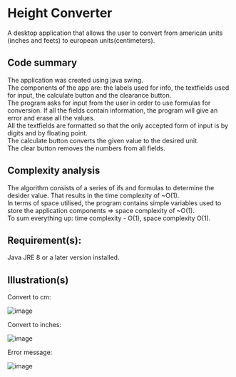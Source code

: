 # Height Converter

A desktop application that allows the user to convert from american units (inches and feets) to european units(centimeters).

## Code summary
The application was created using java swing. <br/>
The components of the app are: the labels used for info, the textfields used for input, the calculate button and the clearance button. <br/>
The program asks for input from the user in order to use formulas for conversion. If all the fields contain information, the program will give an error and erase all the values.<br/>
All the textfields are formatted so that the only accepted form of input is by digits and by floating point.<br/>
The calculate button converts the given value to the desired unit. <br/>
The clear button removes the numbers from all fields.


## Complexity analysis
The algorithm consists of a series of ifs and formulas to determine the desider value. That results in the time complexity of ~O(1). <br/>
In terms of space utilised, the program contains simple variables used to store the application components => space complexity of ~O(1). <br/>
To sum everything up: time complexity - O(1), space complexity O(1). <br/>

## Requirement(s):
Java JRE 8 or a later version installed.

## Illustration(s)

Convert to cm:

![image](https://github.com/Rares8921/Projects/blob/master/2019/Java/Height%20Converter/toCm.png?raw=true)

Convert to inches:

![image](https://github.com/Rares8921/Projects/blob/master/2019/Java/Height%20Converter/toInches.png?raw=true)

Error message:

![image](https://github.com/Rares8921/Projects/blob/master/2019/Java/Height%20Converter/errorMessage.png?raw=true)
